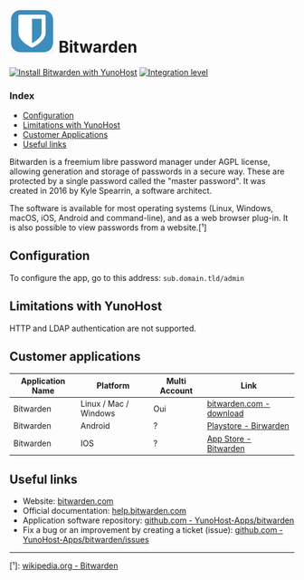 # <img src="/images/bitwarden_logo.png" width="80px" alt="Bitwarden's logo"> Bitwarden

[![Install Bitwarden with YunoHost](https://install-app.yunohost.org/install-with-yunohost.png)](https://install-app.yunohost.org/?app=bitwarden) [![Integration level](https://dash.yunohost.org/integration/bitwarden.svg)](https://dash.yunohost.org/appci/app/bitwarden)

### Index

- [Configuration](#configuration)
- [Limitations with YunoHost](#limitations-with-yunohost)
- [Customer Applications](#customer-applications)
- [Useful links](#useful-links)

Bitwarden is a freemium libre password manager under AGPL license, allowing generation and storage of passwords in a secure way. These are protected by a single password called the "master password". It was created in 2016 by Kyle Spearrin, a software architect.

The software is available for most operating systems (Linux, Windows, macOS, iOS, Android and command-line), and as a web browser plug-in. It is also possible to view passwords from a website.[¹]

## Configuration

To configure the app, go to this address: `sub.domain.tld/admin`

## Limitations with YunoHost

HTTP and LDAP authentication are not supported.

## Customer applications

| Application Name | Platform | Multi Account | Link |
|------------------|----------|---------------|------|
| Bitwarden | Linux / Mac / Windows  | Oui | [bitwarden.com - download](https://bitwarden.com/#download) |
| Bitwarden | Android | ? | [Playstore - Birwarden](https://play.google.com/store/apps/details?id=com.x8bit.bitwarden) |
| Bitwarden | IOS | ? | [App Store - Bitwarden](https://itunes.apple.com/app/bitwarden-free-password-manager/id1137397744?mt=8) |

## Useful links

+ Website: [bitwarden.com](https://bitwarden.com/)
+ Official documentation: [help.bitwarden.com](https://help.bitwarden.com/)
+ Application software repository: [github.com - YunoHost-Apps/bitwarden](https://github.com/YunoHost-Apps/bitwarden_ynh)
+ Fix a bug or an improvement by creating a ticket (issue): [github.com - YunoHost-Apps/bitwarden/issues](https://github.com/YunoHost-Apps/bitwarden_ynh/issues)

-----

[¹]: [wikipedia.org - Bitwarden](https://en.wikipedia.org/wiki/Bitwarden)
